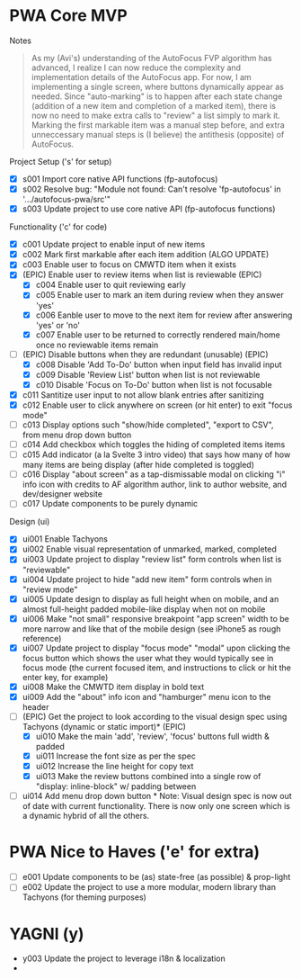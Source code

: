 # PWA Core MVP

Notes
> As my (Avi's) understanding of the AutoFocus FVP
> algorithm has advanced, I realize I can now reduce
> the complexity and implementation details of the
> AutoFocus app. For now, I am implementing a single
> screen, where buttons dynamically appear as needed.
> Since "auto-marking" is to happen after each state
> change (addition of a new item and completion of
> a marked item), there is now no need to make extra
> calls to "review" a list simply to mark it. Marking
> the first markable item was a manual step before,
> and extra unneccessary manual steps is (I believe)
> the antithesis (opposite) of AutoFocus.

Project Setup ('s' for setup)
- [x] s001 Import core native API functions (fp-autofocus)
- [x] s002 Resolve bug: "Module not found: Can't resolve 'fp-autofocus' in '.../autofocus-pwa/src'"
- [x] s003 Update project to use core native API (fp-autofocus functions)

Functionality ('c' for code)
- [x] c001 Update project to enable input of new items
- [x] c002 Mark first markable after each item addition (ALGO UPDATE)
- [x] c003 Enable user to focus on CMWTD item when it exists
- [x] (EPIC) Enable user to review items when list is reviewable (EPIC)
	- [x] c004 Enable user to quit reviewing early
	- [x] c005 Enable user to mark an item during review when they answer 'yes'
	- [x] c006 Eanble user to move to the next item for review after answering 'yes' or 'no'
	- [x] c007 Enable user to be returned to correctly rendered main/home once no reviewable items remain
- [ ] (EPIC) Disable buttons when they are redundant (unusable) (EPIC)
	- [x] c008 Disable 'Add To-Do' button when input field has invalid input
	- [x] c009 Disable 'Review List' button when list is not reviewable
	- [x] c010 Disable 'Focus on To-Do' button when list is not focusable
- [x] c011 Santitize user input to not allow blank entries after sanitizing
- [x] c012 Enable user to click anywhere on screen (or hit enter) to exit "focus mode"
- [ ] c013 Display options such "show/hide completed", "export to CSV", from menu drop down button
- [ ] c014 Add checkbox which toggles the hiding of completed items items
- [ ] c015 Add indicator (a la Svelte 3 intro video) that says how many of how many items are being display (after hide completed is toggled)
- [ ] c016 Display "about screen" as a tap-dismissable modal on clicking "i" info icon with credits to AF algorithm author, link to author website, and dev/designer website
- [ ] c017 Update components to be purely dynamic

Design (ui)
- [x] ui001 Enable Tachyons
- [x] ui002 Enable visual representation of unmarked, marked, completed
- [x] ui003 Update project to display "review list" form controls when list is "reviewable"
- [x] ui004 Update project to hide "add new item" form controls when in "review mode"
- [x] ui005 Update design to display as full height when on mobile, and an almost full-height padded mobile-like display when not on mobile
- [x] ui006 Make "not small" responsive breakpoint "app screen" width to be more narrow and like that of the mobile design (see iPhone5 as rough reference)
- [x] ui007 Update project to display "focus mode" "modal" upon clicking the focus button which shows the user what they would typically see in focus mode (the current focused item, and instructions to click or hit the enter key, for example)
- [x] ui008 Make the CMWTD item display in bold text
- [x] ui009 Add the "about" info icon and "hamburger" menu icon to the header
- [ ] (EPIC) Get the project to look according to the visual design spec using Tachyons (dynamic or static import)* (EPIC)
	- [x] ui010 Make the main 'add', 'review', 'focus' buttons full width & padded
	- [x] ui011 Increase the font size as per the spec
	- [x] ui012 Increase the line height for copy text
	- [x] ui013 Make the review buttons combined into a single row of "display: inline-block" w/ padding between
- [ ] ui014 Add menu drop down button
\* Note: Visual design spec is now out of date with current functionality. There is now only one screen which is a dynamic hybrid of all the others.

# PWA Nice to Haves ('e' for extra)
- [ ] e001 Update components to be (as) state-free (as possible) & prop-light
- [ ] e002 Update the project to use a more modular, modern library than Tachyons (for theming purposes)

# YAGNI (y)
- y003 Update the project to leverage i18n & localization
- 